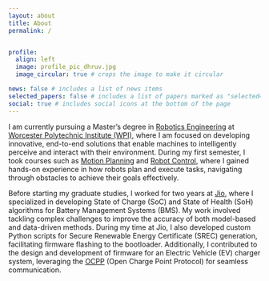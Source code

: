 ```yaml
---
layout: about
title: About
permalink: /


profile:
  align: left
  image: profile_pic_dhruv.jpg
  image_circular: true # crops the image to make it circular

news: false # includes a list of news items
selected_papers: false # includes a list of papers marked as "selected={true}"
social: true # includes social icons at the bottom of the page
---
```

I am currently pursuing a Master’s degree in [Robotics Engineering](https://www.wpi.edu/academics/departments/robotics-engineering) at [Worcester Polytechnic Institute (WPI)](https://www.wpi.edu/), where I am focused on developing innovative, end-to-end solutions that enable machines to intelligently perceive and interact with their environment. During my first semester, I took courses such as [Motion Planning](https://wpi-grad.cleancatalog.net/robotics-engineering/rbe-550) and [Robot Control](https://wpi-grad.cleancatalog.net/robotics-engineering/rbe-502), where I gained hands-on experience in how robots plan and execute tasks, navigating through obstacles to achieve their goals effectively.

Before starting my graduate studies, I worked for two years at [Jio](https://www.jio.com/platforms/), where I specialized in developing State of Charge (SoC) and State of Health (SoH) algorithms for Battery Management Systems (BMS). My work involved tackling complex challenges to improve the accuracy of both model-based and data-driven methods. During my time at Jio, I also developed custom Python scripts for Secure Renewable Energy Certificate (SREC) generation, facilitating firmware flashing to the bootloader. Additionally, I contributed to the design and development of firmware for an Electric Vehicle (EV) charger system, leveraging the [OCPP](https://openchargealliance.org/protocols/open-charge-point-protocol/) (Open Charge Point Protocol) for seamless communication.

<!-- Put your address / P.O. box / other info right below your picture. You can also disable any of these elements by editing `profile` property of the YAML header of your `_pages/about.md`. Edit `_bibliography/papers.bib` and Jekyll will render your [publications page](/al-folio/publications/) automatically. -->

